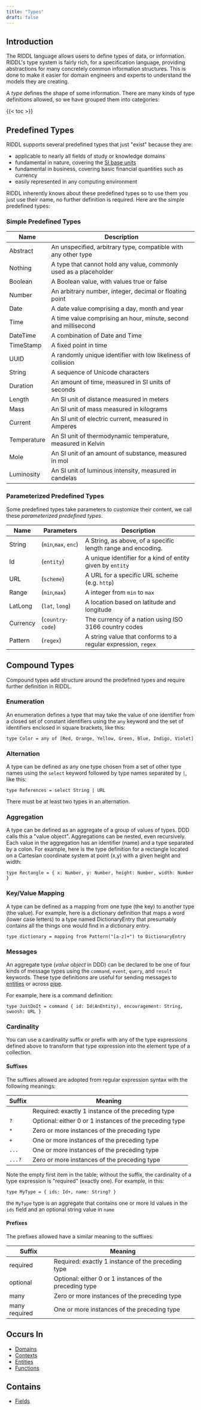 ```yaml
---
title: "Types"
draft: false
---
```


## Introduction
The RIDDL language allows users to define types of data, or information. RIDDL's
type system is fairly rich, for a specification language, providing 
abstractions for many concretely common information structures. This is done to
make it easier for domain engineers and experts to understand the models they
are creating. 

A *type* defines the shape of some information. There are many kinds of type
definitions allowed, so we have grouped them into categories:

{{< toc >}}

## Predefined Types
RIDDL supports several predefined types that just "exist" because they are:
* applicable to nearly all fields of study or knowledge domains
* fundamental in nature, covering the [SI base units](https://en.wikipedia.org/wiki/SI_base_unit)
* fundamental in business, covering basic financial quantities such as currency
* easily represented in any computing environment

RIDDL inherently knows about these predefined types so to use them you just 
use their name, no further definition is required. Here are the 
simple predefined types:

### Simple Predefined Types

| Name        | Description                                                       |
|-------------|-------------------------------------------------------------------|
| Abstract    | An unspecified, arbitrary type, compatible with any other type    |
| Nothing     | A type that cannot hold any value, commonly used as a placeholder |
| Boolean     | A Boolean value, with values true or false                        |
| Number      | An arbitrary number, integer, decimal or floating point           |
| Date        | A date value comprising a day, month and year                     |
| Time        | A time value comprising an hour, minute, second and millisecond   |
| DateTime    | A combination of Date and Time                                    |
| TimeStamp   | A fixed point in time                                             |
| UUID        | A randomly unique identifier with low likeliness of collision     |
| String      | A sequence of Unicode characters                                  |
| Duration    | An amount of time, measured in SI units of seconds                |
| Length      | An SI unit of distance measured in meters                         |
| Mass        | An SI unit of mass measured in kilograms                          |
| Current     | An SI unit of electric current, measured in Amperes               |
| Temperature | An SI unit of thermodynamic temperature, measured in Kelvin       |
| Mole        | An SI unit of an amount of substance, measured in mol             |
| Luminosity  | An SI unit of luminous intensity, measured in candelas            |

### Parameterized Predefined Types
Some predefined types take parameters to customize their content, we 
call these *parameterized predefined types*.

| Name      | Parameters           | Description                                                   |
|-----------|----------------------|---------------------------------------------------------------|
| String    | (`min`,`max`, `enc`) | A String, as above, of a specific length range and encoding.  |
| Id        | (`entity`)           | A unique identifier for a kind of entity given by `entity`    |
| URL       | (`scheme`)           | A URL for a specific URL scheme (e.g. `http`)                 |
| Range     | (`min`,`max`)        | A integer from `min` to `max`                                 |
| LatLong   | (`lat`, `long`)      | A location based on latitude and longitude                    |
| Currency  | (`country-code`)     | The currency of a nation using ISO 3166 country codes         |
| Pattern   | (`regex`)            | A string value that conforms to a regular expression, `regex` |

## Compound Types
Compound types add structure around the predefined types and require further
definition in RIDDL.  

### Enumeration
An enumeration defines a type that may take the value of one identifier from a
closed set of constant identifiers using the `any` keyword and the set of
identifiers enclosed in square brackets, like this:
```
type Color = any of [Red, Orange, Yellow, Green, Blue, Indigo, Violet]
```

### Alternation
A type can be defined as any one type chosen from a set of other type names
using the `select` keyword followed by type names separated by `|`, like this:

```
type References = select String | URL
```

There must be at least two types in an alternation.

### Aggregation
A type can be defined as an aggregate of a group of values of types. DDD calls
this a "value object".  Aggregations can be nested, even recursively. Each
value in the aggregation has an identifier (name) and a type separated by a
colon. For example, here is the type definition for a rectangle located on a
Cartesian coordinate system at point (x,y) with a given height and width:
```
type Rectangle = { x: Number, y: Number, height: Number, width: Number }
```

### Key/Value Mapping
A type can be defined as a mapping from one type (the key) to another type
(the value). For example, here is a dictionary definition that maps a word
(lower case letters) to a type named DictionaryEntry that presumably
contains all the things one would find in a dictionary entry.
```riddl
type dictionary = mapping from Pattern("[a-z]+") to DictionaryEntry
```

### Messages
An aggregate type (_value object_ in DDD) can be declared to be one of four
kinds of message types using the `command`, `event`, `query`, and `result`
keywords. These type definitions are useful for sending messages to
[entities](entities) or across [pipe](pipes). 

For example, here is a command definition:
```riddl
type JustDoIt = command { id: Id(AnEntity), encouragement: String, swoosh: URL }
```

### Cardinality
You can use a cardinality suffix or prefix with any of the type expressions 
defined above to transform that type expression into the element type of 
a collection.

#### Suffixes
The suffixes allowed are adopted from regular expression syntax with the 
following meanings:

| Suffix | Meaning                                                 |
|--------|---------------------------------------------------------|
 | ` `    | Required: exactly 1 instance of the preceding type      |
| `?`    | Optional: either 0 or 1 instances of the preceding type |
| `*`    | Zero or more instances of the preceding type            |
| `+`    | One or more instances of the preceding type             |
| `...`  | One or more instances of the preceding type             |
| `...?` | Zero or more instances of the preceding type            |

Note the empty first item in the table; without the suffix, the 
cardinality of a type expression is "required" (exactly one).
For example, in this:
```
type MyType = { ids: Id+, name: String? }
```
the `MyType` type is an aggregate that contains one or more Id values
in the `ids` field and an optional string value in `name`

#### Prefixes
The prefixes allowed have a similar meaning to the suffixes:

| Suffix        | Meaning                                                   |
|---------------|-----------------------------------------------------------|
| required      | Required: exactly 1 instance of the preceding type        |
| optional      | Optional: either 0 or 1 instances of the preceding type   |
| many          | Zero or more instances of the preceding type              |
| many required | One or more instances of the preceding type               |

## Occurs In
* [Domains](domains)
* [Contexts](contexts)
* [Entities](entities)
* [Functions](functions)

## Contains
* [Fields](fields)
